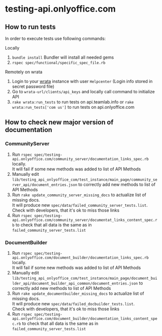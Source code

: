 # testing-api.onlyoffice.com

## How to run tests

In order to execute tests use following commands:

Locally

1. `bundle install` Bundler will install all needed gems
2. `rspec spec/functional/specific_spec_file.rb`

Remotely on wrata

1. Login to your [wrata](<https://github.com/ONLYOFFICE/testing-wrata>) instance
with user `Helpcenter` (Login info stored in secret password file)
2. Go to `wrata-url/clients/api_keys` and locally call command to initialize API
3. `rake wrata:run_tests` to run tests on api.teamlab.info or
   `rake wrata:run_tests['com us']` to run tests on api.onlyoffice.com

## How to check new major version of documentation

### CommunityServer

1. Run `rspec spec/testing-api.onlyoffice.com/community_server/documentation_links_spec.rb`
  locally.  
  It will fail if some new methods was added to list of API Methods
2. Manually edit `lib/testing_api_onlyoffice_com/test_instance/main_page/community_server_api/document_entries.json`
  to correctly add new methods to list of API Methods
3. Run `rake update_community_server_missing_docs` to
  actualize list of missing docs.  
  It will produce new `spec/data/failed_community_server_tests.list`.  
  Check with developers, that it's ok to miss those links
4. Run `rspec spec/testing-api.onlyoffice.com/community_server/documentat_links_content_spec.rb`
  to check that all data is the same as in `failed_community_server_tests.list`

### DocumentBuilder

1. Run `rspec spec/testing-api.onlyoffice.com/document_builder/documentation_links_spec.rb`
  locally.  
  It will fail if some new methods was added to list of API Methods
2. Manually edit `lib/testing_api_onlyoffice_com/test_instance/main_page/document_builder_api/document_builder_api_common/document_entries.json`
  to correctly add new methods to list of API Methods
3. Run `rake update_documentbuilder_missing_docs` to
  actualize list of missing docs.  
  It will produce new `spec/data/failed_docbuilder_tests.list`.  
  Check with developers, that it's ok to miss those links
4. Run `rspec spec/testing-api.onlyoffice.com/document_builder/documentation_links_content_spec.rb`
  to check that all data is the same as in `failed_community_server_tests.list`
